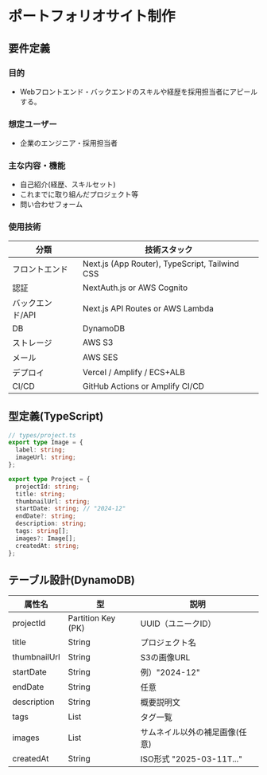 # ポートフォリオサイト制作

## 要件定義

### 目的
- Webフロントエンド・バックエンドのスキルや経歴を採用担当者にアピールする。

### 想定ユーザー
- 企業のエンジニア・採用担当者

### 主な内容・機能
- 自己紹介(経歴、スキルセット)
- これまでに取り組んだプロジェクト等
- 問い合わせフォーム

### 使用技術
| 分類 | 技術スタック |
| --- | --- |
| フロントエンド | Next.js (App Router), TypeScript, Tailwind CSS |
| 認証 | NextAuth.js or AWS Cognito |
| バックエンド/API | Next.js API Routes or AWS Lambda |
| DB | DynamoDB |
| ストレージ | AWS S3 |
| メール | AWS SES |
| デプロイ | Vercel / Amplify / ECS+ALB |
| CI/CD | GitHub Actions or Amplify CI/CD |

## 型定義(TypeScript)

```ts
// types/project.ts
export type Image = {
  label: string;
  imageUrl: string;
};

export type Project = {
  projectId: string;
  title: string;
  thumbnailUrl: string;
  startDate: string; // "2024-12"
  endDate?: string;
  description: string;
  tags: string[];
  images?: Image[];
  createdAt: string;
};
```

## テーブル設計(DynamoDB)
| 属性名 | 型 | 説明 |
| --- | --- | --- |
| projectId | Partition Key (PK) | UUID（ユニークID） |
| title | String | プロジェクト名 |
| thumbnailUrl | String | S3の画像URL |
| startDate | String | 例）"2024-12" |
| endDate | String | 任意 |
| description | String | 概要説明文 |
| tags | List | タグ一覧 |
| images | List | サムネイル以外の補足画像(任意) |
| createdAt | String | ISO形式 "2025-03-11T..." |
